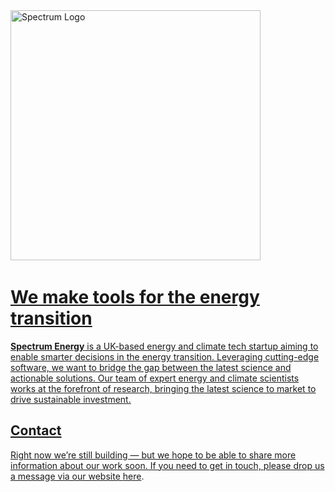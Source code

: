 <picture>
  <source media="(prefers-color-scheme: dark)" srcset="https://github.com/spectrum-energy-uk/.github/blob/main/profile/img/spectrum-rectangle-black.png">
  <img alt="Spectrum Logo" width="400px" src="https://github.com/spectrum-energy-uk/.github/blob/main/profile/img/spectrum-rectangle-black.png">
  <a href="https://www.spectrum-energy.co.uk/">
  <br>
</picture>

# We make tools for the energy transition
**Spectrum Energy** is a UK-based energy and climate tech startup aiming to enable smarter decisions in the energy transition. Leveraging cutting-edge software, we want to bridge the gap between the latest science and actionable solutions. Our team of expert energy and climate scientists works at the forefront of research, bringing the latest science to market to drive sustainable investment.

## Contact
Right now we’re still building — but we hope to be able to share more information about our work soon. If you need to get in touch, please drop us a message via our website [here](https://spectrum-energy.co.uk/#contact).
